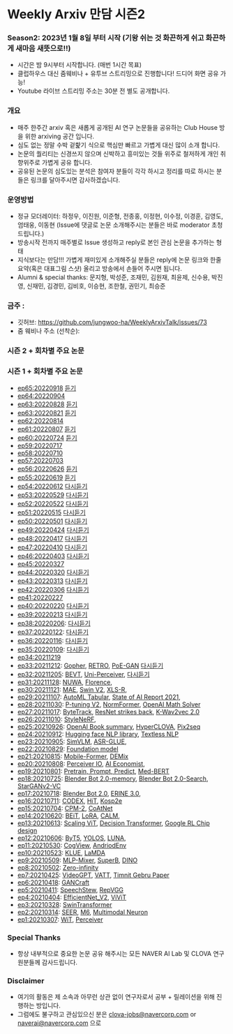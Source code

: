 # Weekly Arxiv 만담 시즌2
### Season2: 2023년 1월 8일 부터 시작 (기왕 쉬는 것 화끈하게 쉬고 화끈하게 새마음 새뜻으로!!)
- 시간은 밤 9시부터 시작합니다. (매번 1시간 목표)
- 클럽하우스 대신 줌웨비나 + 유투브 스트리밍으로 진행합니다! 드디어 화면 공유 가능!
- Youtube 라이브 스트리밍 주소는 30분 전 별도 공개합니다.

### 개요
* 매주 한주간 arxiv 혹은 새롭게 공개된 AI 연구 논문들을 공유하는 Club House 방을 위한 arxiving 공간 입니다.
* 심도 없는 정말 수박 겉핥기 식으로 핵심만 빠르고 가볍게 대신 많이 소개 합니다.
* 논문의 퀄리티는 신경쓰지 않으며 신박하고 흥미있는 것들 위주로 철저하게 개인 취향위주로 가볍게 공유 합니다.
* 공유된 논문의 심도있는 분석은 참여자 분들이 각각 하시고 정리를 따로 하시는 분들은 링크를 달아주시면 감사하겠습니다.

### 운영방법
* 정규 모더레이터: 하정우, 이진원, 이준형, 전종홍, 이정현, 이수정, 이경훈, 김영도, 엄태웅, 이동현 (Issue에 댓글로 논문 소개해주시는 분들은 바로 moderator 초청 드립니다.)
* 방송시작 전까지 매주별로 Issue 생성하고 reply로 본인 관심 논문을 추가하는 형태
* 지식보다는 만담!!! 가볍게 재미있게 소개해주실 분들은 reply에 논문 링크와 한줄 요약(혹은 대표그림 스샷) 올리고 방송에서 손들어 주시면 됩니다.
* Alumni & special thanks: 문지형, 박성준, 조재민, 김원재, 최윤제, 신수용, 박진영, 신재민, 김경민, 김비호, 이승현, 조한철, 권민기, 최승준

### 금주 : 
* 깃허브: https://github.com/jungwoo-ha/WeeklyArxivTalk/issues/73
* 줌 웨비나 주소 (선착순):

### 시즌 2 + 회차별 주요 논문

### 시즌 1 + 회차별 주요 논문
* [ep65:20220918](https://github.com/jungwoo-ha/WeeklyArxivTalk/issues/66) [듣기]()
* [ep64:20220904](https://github.com/jungwoo-ha/WeeklyArxivTalk/issues/65)
* [ep63:20220828](https://github.com/jungwoo-ha/WeeklyArxivTalk/issues/64) [듣기]()
* [ep63:20220821](https://github.com/jungwoo-ha/WeeklyArxivTalk/issues/63) [듣기]()
* [ep62:20220814](https://github.com/jungwoo-ha/WeeklyArxivTalk/issues/62)
* [ep61:20220807](https://github.com/jungwoo-ha/WeeklyArxivTalk/issues/61) [듣기]()
* [ep60:20220724](https://github.com/jungwoo-ha/WeeklyArxivTalk/issues/60) [듣기]()
* [ep59:20220717](https://github.com/jungwoo-ha/WeeklyArxivTalk/issues/59)
* [ep58:20220710](https://github.com/jungwoo-ha/WeeklyArxivTalk/issues/58)
* [ep57:20220703](https://github.com/jungwoo-ha/WeeklyArxivTalk/issues/57) 
* [ep56:20220626](https://github.com/jungwoo-ha/WeeklyArxivTalk/issues/56) [듣기]()
* [ep55:20220619](https://github.com/jungwoo-ha/WeeklyArxivTalk/issues/55) [듣기]()
* [ep54:20220612](https://github.com/jungwoo-ha/WeeklyArxivTalk/issues/54) [다시듣기](https://www.clubhouse.com/room/m7rY2D7N?utm_medium=ch_room_xerc&utm_campaign=msUMyG4TMV_TglY-rj7KVQ-243107)
* [ep53:20220529](https://github.com/jungwoo-ha/WeeklyArxivTalk/issues/53) [다시듣기](https://www.clubhouse.com/room/MRDJRWj8?utm_medium=ch_room_xerc&utm_campaign=msUMyG4TMV_TglY-rj7KVQ-243106)
* [ep52:20220522](https://github.com/jungwoo-ha/WeeklyArxivTalk/issues/52) [다시듣기](https://www.clubhouse.com/room/xLA8GNbe?utm_medium=ch_room_xerc&utm_campaign=msUMyG4TMV_TglY-rj7KVQ-243106)
* [ep51:20220515](https://github.com/jungwoo-ha/WeeklyArxivTalk/issues/51) [다시듣기](https://www.clubhouse.com/room/myYjYDAa?utm_medium=ch_room_xerc&utm_campaign=msUMyG4TMV_TglY-rj7KVQ-243105)
* [ep50:20220501](https://github.com/jungwoo-ha/WeeklyArxivTalk/issues/50) [다시듣기](https://www.clubhouse.com/room/M8ZezK08?utm_medium=ch_room_xerc&utm_campaign=msUMyG4TMV_TglY-rj7KVQ-243104)
* [ep49:20220424](https://github.com/jungwoo-ha/WeeklyArxivTalk/issues/49) [다시듣기](https://www.clubhouse.com/room/MdrOBZN7?utm_medium=ch_room_xerc&utm_campaign=msUMyG4TMV_TglY-rj7KVQ-170964)
* [ep48:20220417](https://github.com/jungwoo-ha/WeeklyArxivTalk/issues/48) [다시듣기](https://www.clubhouse.com/room/m26e0BVq?utm_medium=ch_room_xerc&utm_campaign=msUMyG4TMV_TglY-rj7KVQ-170958)
* [ep47:20220410](https://github.com/jungwoo-ha/WeeklyArxivTalk/issues/47) [다시듣기](https://www.clubhouse.com/room/my65KOKW?utm_medium=ch_room_xerc&utm_campaign=msUMyG4TMV_TglY-rj7KVQ-170956)
* [ep46:20220403](https://github.com/jungwoo-ha/WeeklyArxivTalk/issues/46) [다시듣기](https://www.clubhouse.com/join/naver-ai-clova/VGpkEP1q/xqwjDNOZ?utm_medium=ch_invite&utm_campaign=msUMyG4TMV_TglY-rj7KVQ-130894)
* [ep45:20220327](https://github.com/jungwoo-ha/WeeklyArxivTalk/issues/45) 
* [ep44:20220320](https://github.com/jungwoo-ha/WeeklyArxivTalk/issues/44) [다시듣기](https://www.clubhouse.com/join/naver-ai-clova/PMZwJeXB/MRy5qb9a?utm_medium=ch_invite&utm_campaign=msUMyG4TMV_TglY-rj7KVQ-111143)
* [ep43:20220313](https://github.com/jungwoo-ha/WeeklyArxivTalk/issues/43) [다시듣기](https://www.clubhouse.com/room/xVbJLn0Q?utm_medium=ch_room_xerc&utm_campaign=msUMyG4TMV_TglY-rj7KVQ-112138)
* [ep42:20220306](https://github.com/jungwoo-ha/WeeklyArxivTalk/issues/42) [다시듣기](https://www.clubhouse.com/room/myj5Xk2W?utm_medium=ch_room_xerc&utm_campaign=msUMyG4TMV_TglY-rj7KVQ-100831)
* [ep41:20220227](https://github.com/jungwoo-ha/WeeklyArxivTalk/issues/41)
* [ep40:20220220](https://github.com/jungwoo-ha/WeeklyArxivTalk/issues/40) [다시듣기]()
* [ep39:20220213](https://github.com/jungwoo-ha/WeeklyArxivTalk/issues/39) [다시듣기](https://www.clubhouse.com/room/P0ALVvaN?utm_medium=ch_room_xerc&utm_campaign=msUMyG4TMV_TglY-rj7KVQ-62878)
* [ep38:20220206](https://github.com/jungwoo-ha/WeeklyArxivTalk/issues/38): [다시듣기](https://www.clubhouse.com/room/xX6z7pd3?utm_medium=ch_room_xerc&utm_campaign=msUMyG4TMV_TglY-rj7KVQ-61562 )
* [ep37:20220122](https://github.com/jungwoo-ha/WeeklyArxivTalk/issues/37): [다시듣기](https://www.clubhouse.com/room/M1OrygeN?utm_medium=ch_room_xerc&utm_campaign=msUMyG4TMV_TglY-rj7KVQ-61561 )
* [ep36:20220116](https://github.com/jungwoo-ha/WeeklyArxivTalk/issues/36): [다시듣기](https://www.clubhouse.com/room/MKoaXpGW?utm_medium=ch_room_xerc&utm_campaign=msUMyG4TMV_TglY-rj7KVQ-61561 )
* [ep35:20220109](https://github.com/jungwoo-ha/WeeklyArxivTalk/issues/35): [다시듣기](https://www.clubhouse.com/room/MwnJv2QA?utm_medium=ch_room_xerc&utm_campaign=msUMyG4TMV_TglY-rj7KVQ-61561 )
* [ep34:20211219](https://github.com/jungwoo-ha/WeeklyArxivTalk/issues/34)
* [ep33:20211212](https://github.com/jungwoo-ha/WeeklyArxivTalk/issues/33): [Gopher](https://storage.googleapis.com/deepmind-media/research/language-research/Training%20Gopher.pdf), [RETRO](https://storage.googleapis.com/deepmind-media/research/language-research/Improving%20language%20models%20by%20retrieving.pdf), [PoE-GAN](https://arxiv.org/abs/2112.05130v1) [다시듣기](https://www.clubhouse.com/room/mav9W16q?utm_medium=ch_room_xerc&utm_campaign=msUMyG4TMV_TglY-rj7KVQ-61560 )
* [ep32:20211205](https://github.com/jungwoo-ha/WeeklyArxivTalk/issues/32): [BEVT](https://arxiv.org/abs/2112.01529), [Uni-Perceiver](https://arxiv.org/abs/2112.01522v1), [다시듣기](https://www.clubhouse.com/room/PQ4d8y8m?utm_medium=ch_room_xerc&utm_campaign=msUMyG4TMV_TglY-rj7KVQ-61559) 
* [ep31:20211128](https://github.com/jungwoo-ha/WeeklyArxivTalk/issues/31): [NUWA](https://arxiv.org/abs/2111.12417), [Florence](https://arxiv.org/abs/2111.11432),
* [ep30:20211121](https://github.com/jungwoo-ha/WeeklyArxivTalk/issues/30): [MAE](https://arxiv.org/abs/2111.06377), [Swin V2](https://arxiv.org/abs/2111.09883), [XLS-R](https://arxiv.org/abs/2111.09296),  
* [ep29:20211107](https://github.com/jungwoo-ha/WeeklyArxivTalk/issues/29): [AutoML Tabular](https://arxiv.org/abs/2111.02705), [State of AI Report 2021](https://www.stateof.ai/), 
* [ep28:20211030](https://github.com/jungwoo-ha/WeeklyArxivTalk/issues/28): [P-tuning V2](https://arxiv.org/abs/2110.07602), [NormFormer](https://arxiv.org/abs/2110.09456), [OpenAI Math Solver](https://arxiv.org/abs/2110.14168)
* [ep27:20211017](https://github.com/jungwoo-ha/WeeklyArxivTalk/issues/27): [ByteTrack](https://arxiv.org/abs/2110.06864), [ResNet strikes back](https://arxiv.org/abs/2110.00476), [K-Wav2vec 2.0](https://arxiv.org/abs/2110.05172)
* [ep26:20211010](https://github.com/jungwoo-ha/WeeklyArxivTalk/issues/26): [StyleNeRF](https://openreview.net/forum?id=iUuzzTMUw9K), 
* [ep25:20210926](https://github.com/jungwoo-ha/WeeklyArxivTalk/issues/25): [OpenAI Book summary](https://arxiv.org/abs/2109.10862), [HyperCLOVA](https://arxiv.org/abs/2109.04650), [Pix2seq](https://arxiv.org/abs/2109.10852v1)
* [ep24:20210912](https://github.com/jungwoo-ha/WeeklyArxivTalk/issues/24): [Hugging face NLP library](https://arxiv.org/abs/2109.02846v1), [Textless NLP](https://ai.facebook.com/blog/textless-nlp-generating-expressive-speech-from-raw-audio)
* [ep23:20210905](https://github.com/jungwoo-ha/WeeklyArxivTalk/issues/23): [SimVLM](https://arxiv.org/abs/2108.10904), [ASR-GLUE](https://arxiv.org/abs/2108.13048v1), 
* [ep22:20210829](https://github.com/jungwoo-ha/WeeklyArxivTalk/issues/22): [Foundation model](https://arxiv.org/abs/2108.07258)
* [ep21:20210815](https://github.com/jungwoo-ha/WeeklyArxivTalk/issues/21): [Mobile-Former](https://arxiv.org/abs/2108.05895v1), [DEMix](https://arxiv.org/abs/2108.05036v1)
* [ep20:20210808](https://github.com/jungwoo-ha/WeeklyArxivTalk/issues/20): [Perceiver IO](https://arxiv.org/abs/2107.14795), [AI Economist](https://arxiv.org/abs/2108.02755v1), 
* [ep19:20210801](https://github.com/jungwoo-ha/WeeklyArxivTalk/issues/19): [Pretrain, Prompt, Predict](https://arxiv.org/abs/2107.13586v1), [Med-BERT](https://www.nature.com/articles/s41746-021-00455-y)
* [ep18:20210725](https://github.com/jungwoo-ha/WeeklyArxivTalk/issues/18): [Blender Bot 2.0-memory](https://arxiv.org/abs/2107.07567), [Blender Bot 2.0-Search](https://arxiv.org/abs/2107.07566), [StarGANv2-VC](https://arxiv.org/abs/2107.10394)
* [ep17:20210718](https://github.com/jungwoo-ha/WeeklyArxivTalk/issues/17): [Blender Bot 2.0](https://ai.facebook.com/blog/blender-bot-2-an-open-source-chatbot-that-builds-long-term-memory-and-searches-the-internet/), [ERINE 3.0](https://arxiv.org/abs/2107.02137), 
* [ep16:20210711](https://github.com/jungwoo-ha/WeeklyArxivTalk/issues/16): [CODEX](https://arxiv.org/abs/2107.03374), [HiT](https://arxiv.org/abs/2106.07631), [Kosp2e](https://arxiv.org/abs/2107.02875)
* [ep15:20210704](https://github.com/jungwoo-ha/WeeklyArxivTalk/issues/15): [CPM-2](https://arxiv.org/abs/2106.10715), [CoAtNet](https://arxiv.org/abs/2106.04803)
* [ep14:20210620](https://github.com/jungwoo-ha/WeeklyArxivTalk/issues/14): [BEiT](https://arxiv.org/abs/2106.08254), [LoRA](https://arxiv.org/abs/2106.09685), [CALM](https://arxiv.org/abs/2106.07861), 
* [ep13:20210613](https://github.com/jungwoo-ha/WeeklyArxivTalk/issues/13): [Scaling ViT](https://arxiv.org/abs/2106.04560), [Decision Transformer](https://arxiv.org/abs/2106.01345), [Google RL Chip design](https://www.nature.com/articles/d41586-021-01515-9?fbclid=IwAR2m-A7IbIWAMQiddsAUJ_v6R2TCz5arnfBwbnRzUzBAB0dQClNmP5BUHaU)
* [ep12:20210606](https://github.com/jungwoo-ha/WeeklyArxivTalk/issues/12): [ByT5](https://arxiv.org/abs/2105.13626), [YOLOS](https://arxiv.org/abs/2106.00666), [LUNA](https://arxiv.org/abs/2106.01540v1), 
* [ep11:20210530](https://github.com/jungwoo-ha/WeeklyArxivTalk/issues/11): [CogView](https://arxiv.org/abs/2105.13290v1), [AndriodEnv](https://deepmind.com/research/publications/androidenv)
* [ep10:20210523](https://github.com/jungwoo-ha/WeeklyArxivTalk/issues/10): [KLUE](https://arxiv.org/abs/2105.09680), [LaMDA](https://www.blog.google/technology/ai/lamda)
* [ep9:20210509](https://github.com/jungwoo-ha/WeeklyArxivTalk/issues/9): [MLP-Mixer](https://arxiv.org/abs/2105.01601), [SuperB](https://arxiv.org/abs/2105.01051), [DINO](https://arxiv.org/abs/2104.14294)
* [ep8:20210502](https://github.com/jungwoo-ha/WeeklyArxivTalk/issues/8): [Zero-infinity](https://www.microsoft.com/en-us/research/blog/zero-infinity-and-deepspeed-unlocking-unprecedented-model-scale-for-deep-learning-training/) 
* [ep7:20210425](https://github.com/jungwoo-ha/WeeklyArxivTalk/issues/7): [VideoGPT](https://arxiv.org/abs/2104.10157), [VATT](https://arxiv.org/abs/2104.11178), [Timnit Gebru Paper](https://faculty.washington.edu/ebender/papers/Stochastic_Parrots.pdf) 
* [ep6:20210418](https://github.com/jungwoo-ha/WeeklyArxivTalk/issues/6): [GANCraft](https://arxiv.org/abs/2104.07659)  
* [ep5:20210411](https://github.com/jungwoo-ha/WeeklyArxivTalk/issues/5): [SpeechStew](https://arxiv.org/abs/2104.02133), [RepVGG](https://arxiv.org/abs/2101.03697) 
* [ep4:20210404](https://github.com/jungwoo-ha/WeeklyArxivTalk/issues/4): [EfficientNet_V2](https://arxiv.org/abs/2104.00298), [ViViT](https://arxiv.org/abs/2103.15691) 
* [ep3:20210328](https://github.com/jungwoo-ha/WeeklyArxivTalk/issues/3): [SwinTransformer](https://arxiv.org/abs/2103.14030)  
* [ep2:20210314](https://github.com/jungwoo-ha/WeeklyArxivTalk/issues/2): [SEER](https://arxiv.org/abs/2103.01988), [M6](https://arxiv.org/abs/2103.00823), [Multimodal Neuron](https://openai.com/blog/multimodal-neurons/) 
* [ep1:20210307](https://github.com/jungwoo-ha/WeeklyArxivTalk/issues/1): [WiT](https://arxiv.org/abs/2103.01913), [Perceiver](https://arxiv.org/abs/2103.03206)  

### Special Thanks
* 항상 내부적으로 중요한 논문 공유 해주시는 모든 NAVER AI Lab 및 CLOVA 연구원분들께 감사드립니다.

### Disclaimer
* 여기의 활동은 제 소속과 아무런 상관 없이 연구자로서 공부 + 릴레이션을 위해 진행하는 방입니다.
* 그럼에도 불구하고 관심있으신 분은 clova-jobs@navercorp.com or naverai@navercorp.com 으로



